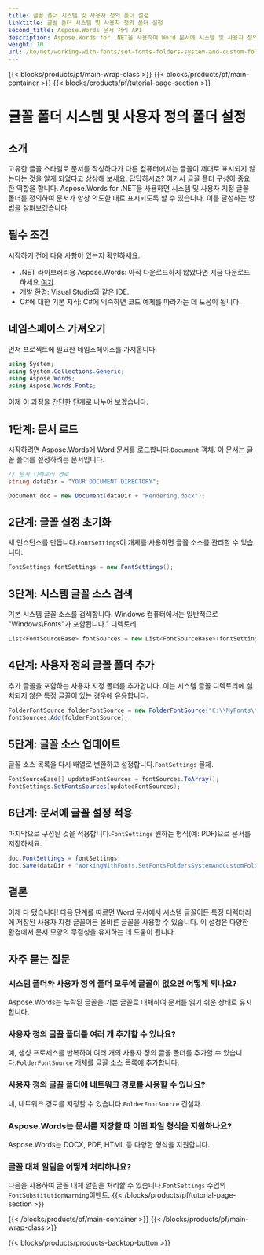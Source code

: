 ```yaml
---
title: 글꼴 폴더 시스템 및 사용자 정의 폴더 설정
linktitle: 글꼴 폴더 시스템 및 사용자 정의 폴더 설정
second_title: Aspose.Words 문서 처리 API
description: Aspose.Words for .NET을 사용하여 Word 문서에 시스템 및 사용자 정의 글꼴 폴더를 설정하는 방법을 알아보고, 다양한 환경에서 문서가 올바르게 표시되도록 하세요.
weight: 10
url: /ko/net/working-with-fonts/set-fonts-folders-system-and-custom-folder/
---
```


{{< blocks/products/pf/main-wrap-class >}}
{{< blocks/products/pf/main-container >}}
{{< blocks/products/pf/tutorial-page-section >}}

# 글꼴 폴더 시스템 및 사용자 정의 폴더 설정

## 소개

고유한 글꼴 스타일로 문서를 작성하다가 다른 컴퓨터에서는 글꼴이 제대로 표시되지 않는다는 것을 알게 되었다고 상상해 보세요. 답답하시죠? 여기서 글꼴 폴더 구성이 중요한 역할을 합니다. Aspose.Words for .NET을 사용하면 시스템 및 사용자 지정 글꼴 폴더를 정의하여 문서가 항상 의도한 대로 표시되도록 할 수 있습니다. 이를 달성하는 방법을 살펴보겠습니다.

## 필수 조건

시작하기 전에 다음 사항이 있는지 확인하세요.

-  .NET 라이브러리용 Aspose.Words: 아직 다운로드하지 않았다면 지금 다운로드하세요.[여기](https://releases.aspose.com/words/net/).
- 개발 환경: Visual Studio와 같은 IDE.
- C#에 대한 기본 지식: C#에 익숙하면 코드 예제를 따라가는 데 도움이 됩니다.

## 네임스페이스 가져오기

먼저 프로젝트에 필요한 네임스페이스를 가져옵니다.

```csharp
using System;
using System.Collections.Generic;
using Aspose.Words;
using Aspose.Words.Fonts;
```

이제 이 과정을 간단한 단계로 나누어 보겠습니다.

## 1단계: 문서 로드

 시작하려면 Aspose.Words에 Word 문서를 로드합니다.`Document` 객체. 이 문서는 글꼴 폴더를 설정하려는 문서입니다.

```csharp
// 문서 디렉토리 경로
string dataDir = "YOUR DOCUMENT DIRECTORY";

Document doc = new Document(dataDir + "Rendering.docx");
```

## 2단계: 글꼴 설정 초기화

 새 인스턴스를 만듭니다.`FontSettings`이 개체를 사용하면 글꼴 소스를 관리할 수 있습니다.

```csharp
FontSettings fontSettings = new FontSettings();
```

## 3단계: 시스템 글꼴 소스 검색

기본 시스템 글꼴 소스를 검색합니다. Windows 컴퓨터에서는 일반적으로 "Windows\Fonts"가 포함됩니다.\" 디렉토리.

```csharp
List<FontSourceBase> fontSources = new List<FontSourceBase>(fontSettings.GetFontsSources());
```

## 4단계: 사용자 정의 글꼴 폴더 추가

추가 글꼴을 포함하는 사용자 지정 폴더를 추가합니다. 이는 시스템 글꼴 디렉토리에 설치되지 않은 특정 글꼴이 있는 경우에 유용합니다.

```csharp
FolderFontSource folderFontSource = new FolderFontSource("C:\\MyFonts\\", true);
fontSources.Add(folderFontSource);
```

## 5단계: 글꼴 소스 업데이트

 글꼴 소스 목록을 다시 배열로 변환하고 설정합니다.`FontSettings` 물체.

```csharp
FontSourceBase[] updatedFontSources = fontSources.ToArray();
fontSettings.SetFontsSources(updatedFontSources);
```

## 6단계: 문서에 글꼴 설정 적용

 마지막으로 구성된 것을 적용합니다.`FontSettings` 원하는 형식(예: PDF)으로 문서를 저장하세요.

```csharp
doc.FontSettings = fontSettings;
doc.Save(dataDir + "WorkingWithFonts.SetFontsFoldersSystemAndCustomFolder.pdf");
```

## 결론

이제 다 됐습니다! 다음 단계를 따르면 Word 문서에서 시스템 글꼴이든 특정 디렉터리에 저장된 사용자 지정 글꼴이든 올바른 글꼴을 사용할 수 있습니다. 이 설정은 다양한 환경에서 문서 모양의 무결성을 유지하는 데 도움이 됩니다.

## 자주 묻는 질문

### 시스템 폴더와 사용자 정의 폴더 모두에 글꼴이 없으면 어떻게 되나요?

Aspose.Words는 누락된 글꼴을 기본 글꼴로 대체하여 문서를 읽기 쉬운 상태로 유지합니다.

### 사용자 정의 글꼴 폴더를 여러 개 추가할 수 있나요?

 예, 생성 프로세스를 반복하여 여러 개의 사용자 정의 글꼴 폴더를 추가할 수 있습니다.`FolderFontSource` 개체를 글꼴 소스 목록에 추가합니다.

### 사용자 정의 글꼴 폴더에 네트워크 경로를 사용할 수 있나요?

 네, 네트워크 경로를 지정할 수 있습니다.`FolderFontSource` 건설자.

### Aspose.Words는 문서를 저장할 때 어떤 파일 형식을 지원하나요?

Aspose.Words는 DOCX, PDF, HTML 등 다양한 형식을 지원합니다.

### 글꼴 대체 알림을 어떻게 처리하나요?

 다음을 사용하여 글꼴 대체 알림을 처리할 수 있습니다.`FontSettings` 수업의`FontSubstitutionWarning`이벤트.
{{< /blocks/products/pf/tutorial-page-section >}}

{{< /blocks/products/pf/main-container >}}
{{< /blocks/products/pf/main-wrap-class >}}

{{< blocks/products/products-backtop-button >}}
